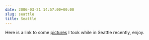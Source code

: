 ```yaml
---
date: 2006-03-21 14:57:00+00:00
slug: seattle
title: Seattle
---
```


Here is a link to some [pictures](http://community.webshots.com/album/548795372pyXQFB/0) I took while in Seattle recently, enjoy.
